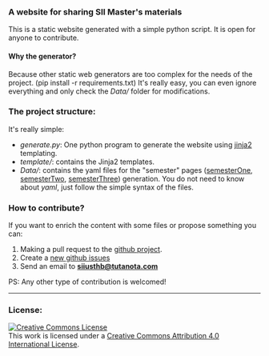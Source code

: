 ### A website for sharing SII Master's materials 

This is a static website generated with a simple python script. 
It is open for anyone to contribute. 


#### Why the generator? 
Because other static web generators are too complex for the needs of the project. (pip install -r requirements.txt)
It's really easy, you can even ignore everything and only check the *Data/* folder for modifications. 

### The project structure:

It's really simple:

* *generate.py*: One python program to generate the website using [jinja2](http://jinja.pocoo.org/) templating. 
* *template/*: contains the Jinja2 templates.
* *Data/*: contains the yaml files for the "semester" pages ([semesterOne](https://sii-usthb.github.io/One.html), [semesterTwo](https://sii-usthb.github.io/Two.html), [semesterThree](https://sii-usthb.github.io/Three.html)) generation. You do not need to know about *yaml*, just follow the simple syntax of the files.


### How to contribute?

If you want to enrich the content with some files or propose something you can:

1. Making a pull request to the [github project](http://github.com/sii-usthb/sii-usthb.github.io).
2. Create a [new github issues](https://github.com/sii-usthb/sii-usthb.github.io/issues)
3. Send an email to **siiusthb@tutanota.com**

PS: Any other type of contribution is welcomed! 

------------------------------------------------

### License: 

<a rel="license" href="http://creativecommons.org/licenses/by/4.0/"><img alt="Creative Commons License" style="border-width:0" src="https://i.creativecommons.org/l/by/4.0/88x31.png" /></a><br />This work is licensed under a <a rel="license" href="http://creativecommons.org/licenses/by/4.0/">Creative Commons Attribution 4.0 International License</a>.
